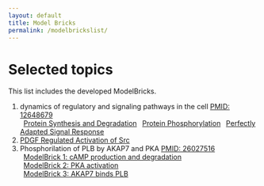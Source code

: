 ```yaml
---
layout: default
title: Model Bricks
permalink: /modelbrickslist/
---
```


# Selected topics

This list includes the developed ModelBricks. 

1. dynamics of regulatory and signaling pathways in the cell <a href="/CM_">PMID: 12648679</a><br/>
     &ensp;<a href="/MB_ProteinSynthesisDegradation">Protein Synthesis and Degradation</a>
     &ensp;<a href="/MB_ProteinPhosphorylation/">Protein Phosphorylation</a>
     &ensp;<a href="/MB_PerfectlyAdapted/">Perfectly Adapted Signal Response</a>
1. <a href="/MB_PDGF_Src/">PDGF Regulated Activation of Src</a>
1. Phosphorilation of PLB by AKAP7 and PKA <a href="/CM_AKAP7_complete">PMID: 26027516</a><br/>
     &ensp;<a href="/MB_cAMPproduction/">ModelBrick 1: cAMP production and degradation</a><br/>
     &ensp;<a href="/MB_PKAactivation/">ModelBrick 2: PKA activation </a><br/>
     &ensp;<a href="/MB_AKAP7_PLB/">ModelBrick 3: AKAP7 binds PLB</a>

